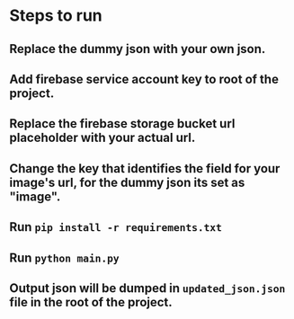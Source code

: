 # Steps to run

## Replace the dummy json with your own json.
## Add firebase service account key to root of the project.
## Replace the firebase storage bucket url placeholder with your actual url.
## Change the key that identifies the field for your image's url, for the dummy json its set as "image".
## Run `pip install -r requirements.txt`
## Run `python main.py`
## Output json will be dumped in `updated_json.json` file in the root of the project.